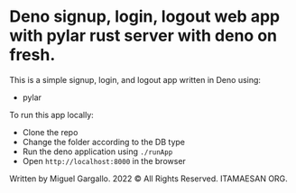 # Deno signup, login, logout web app with pylar rust server with deno on fresh.

This is a simple signup, login, and logout app written in Deno using:

- pylar

To run this app locally:

- Clone the repo
- Change the folder according to the DB type
- Run the deno application using `./runApp`
- Open `http://localhost:8000` in the browser

Written by Miguel Gargallo. 2022 © All Rights Reserved. ITAMAESAN ORG.
